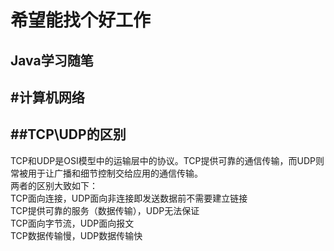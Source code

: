 希望能找个好工作
==============
Java学习随笔 
--------------
#计算机网络
-------------
##TCP\UDP的区别
---------------
TCP和UDP是OSI模型中的运输层中的协议。TCP提供可靠的通信传输，而UDP则常被用于让广播和细节控制交给应用的通信传输。<br>
两者的区别大致如下：<br>
TCP面向连接，UDP面向非连接即发送数据前不需要建立链接<br>
TCP提供可靠的服务（数据传输），UDP无法保证<br>
TCP面向字节流，UDP面向报文<br>
TCP数据传输慢，UDP数据传输快<br>













